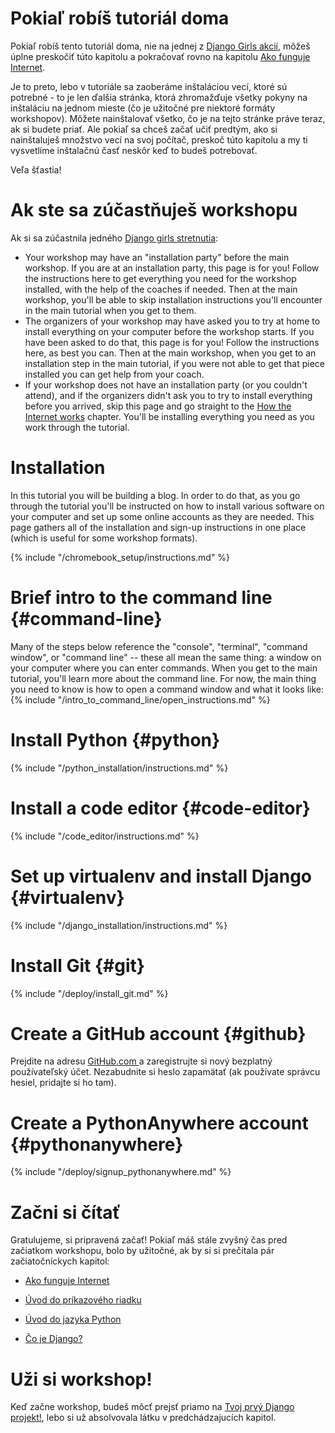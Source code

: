 # Pokiaľ robíš tutoriál doma

Pokiaľ robíš tento tutoriál doma, nie na jednej z [Django Girls akcií](https://djangogirls.org/events/), môžeš úplne preskočiť túto kapitolu a pokračovať rovno na kapitolu [Ako funguje Internet](../how_the_internet_works/README.md).

Je to preto, lebo v tutoriále sa zaoberáme inštaláciou vecí, ktoré sú potrebné - to je len ďalšia stránka, ktorá zhromažďuje všetky pokyny na inštaláciu na jednom mieste (čo je užitočné pre niektoré formáty workshopov). Môžete nainštalovať všetko, čo je na tejto stránke práve teraz, ak si budete priať. Ale pokiaľ sa chceš začať učiť predtým, ako si nainštaluješ množstvo vecí na svoj počítač, preskoč túto kapitolu a my ti vysvetlíme inštalačnú časť neskôr keď to budeš potrebovať.

Veľa šťastia!

# Ak ste sa zúčastňuješ workshopu

Ak si sa zúčastnila jedného [Django girls stretnutia](https://djangogirls.org/events/):

* Your workshop may have an "installation party" before the main workshop. If you are at an installation party, this page is for you! Follow the instructions here to get everything you need for the workshop installed, with the help of the coaches if needed. Then at the main workshop, you'll be able to skip installation instructions you'll encounter in the main tutorial when you get to them.
* The organizers of your workshop may have asked you to try at home to install everything on your computer before the workshop starts. If you have been asked to do that, this page is for you! Follow the instructions here, as best you can. Then at the main workshop, when you get to an installation step in the main tutorial, if you were not able to get that piece installed you can get help from your coach.
* If your workshop does not have an installation party (or you couldn't attend), and if the organizers didn't ask you to try to install everything before you arrived, skip this page and go straight to the [How the Internet works](../how_the_internet_works/README.md) chapter. You'll be installing everything you need as you work through the tutorial.

# Installation

In this tutorial you will be building a blog. In order to do that, as you go through the tutorial you'll be instructed on how to install various software on your computer and set up some online accounts as they are needed. This page gathers all of the installation and sign-up instructions in one place (which is useful for some workshop formats).

<!--sec data-title="Chromebook setup (if you're using one)"
data-id="chromebook_setup" data-collapse=true ces--> {% include "/chromebook_setup/instructions.md" %} 

<!--endsec-->

# Brief intro to the command line {#command-line}

Many of the steps below reference the "console", "terminal", "command window", or "command line" -- these all mean the same thing: a window on your computer where you can enter commands. When you get to the main tutorial, you'll learn more about the command line. For now, the main thing you need to know is how to open a command window and what it looks like: {% include "/intro_to_command_line/open_instructions.md" %}

# Install Python {#python}

{% include "/python_installation/instructions.md" %}

# Install a code editor {#code-editor}

{% include "/code_editor/instructions.md" %}

# Set up virtualenv and install Django {#virtualenv}

{% include "/django_installation/instructions.md" %}

# Install Git {#git}

{% include "/deploy/install_git.md" %}

# Create a GitHub account {#github}

Prejdite na adresu [ GitHub.com ](https://www.github.com) a zaregistrujte si nový bezplatný používateľský účet. Nezabudnite si heslo zapamätať (ak používate správcu hesiel, pridajte si ho tam).

# Create a PythonAnywhere account {#pythonanywhere}

{% include "/deploy/signup_pythonanywhere.md" %}

# Začni si čítať

Gratulujeme, si pripravená začať! Pokiaľ máš stále zvyšný čas pred začiatkom workshopu, bolo by užitočné, ak by si si prečítala pár začiatočníckych kapitol:

* [Ako funguje Internet](../how_the_internet_works/README.md)

* [Úvod do príkazového riadku](../intro_to_command_line/README.md)

* [Úvod do jazyka Python](../python_introduction/README.md)

* [Čo je Django?](../django/README.md)

# Uži si workshop!

Keď začne workshop, budeš môcť prejsť priamo na [Tvoj prvý Django projekt!](../django_start_project/README.md), lebo si už absolvovala látku v predchádzajucích kapitol.